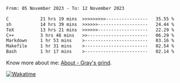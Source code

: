 <!--START_SECTION:waka-->

```txt
From: 05 November 2023 - To: 12 November 2023

C            21 hrs 19 mins  >>>>>>>>>----------------   35.55 %
sh           14 hrs 39 mins  >>>>>>-------------------   24.44 %
TeX          13 hrs 21 mins  >>>>>>-------------------   22.29 %
C++          3 hrs 46 mins   >>-----------------------   06.29 %
Markdown     1 hr 53 mins    >------------------------   03.16 %
Makefile     1 hr 31 mins    >------------------------   02.54 %
Bash         1 hr 17 mins    >------------------------   02.14 %
```

<!--END_SECTION:waka-->

<!-- [![grayxu's github stats](https://github-readme-stats.vercel.app/api?username=grayxu&count_private=true&show_icons=true)](https://github.com/grayxu) -->

Know more about me: [About - Gray's grind](https://www.grayxu.cn/).
<p align="left">
  <a href="https://wakatime.com/@grayxu" target="_blank">
    <img alt="Wakatime" src="https://wakatime.com/badge/user/c69eb31e-43a1-463f-8968-c3449e386f57.svg"/>
  </a>
</p>

